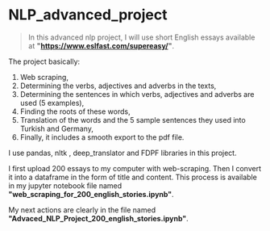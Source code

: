 # NLP_advanced_project

> In this advanced nlp project, I will use short English essays available at **"https://www.eslfast.com/supereasy/"**. 



The project basically:

1. Web scraping,
2. Determining the verbs, adjectives and adverbs in the texts,
3. Determining the sentences in which verbs, adjectives and adverbs are used (5 examples),
4. Finding the roots of these words,
5. Translation of the words and the 5 sample sentences they used into Turkish and Germany,
6. Finally, it includes a smooth export to the pdf file.



I use pandas, nltk , deep_translator and FDPF libraries in this project.


I first upload 200 essays to my computer with web-scraping. Then I convert it into a dataframe in the form of title and content. This process is available in my jupyter notebook file named **"web_scraping_for_200_english_stories.ipynb"**.

My next actions are clearly in the file named **"Advaced_NLP_Project_200_english_stories.ipynb"**.
